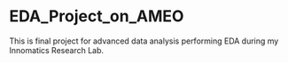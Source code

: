 # EDA_Project_on_AMEO
This is final project for advanced data analysis performing EDA during my Innomatics Research Lab.
